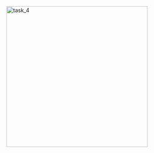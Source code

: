 <img width="371" alt="task_4" src="https://user-images.githubusercontent.com/71376506/97212276-36cde900-17d1-11eb-9055-0655150a6bb3.png">
